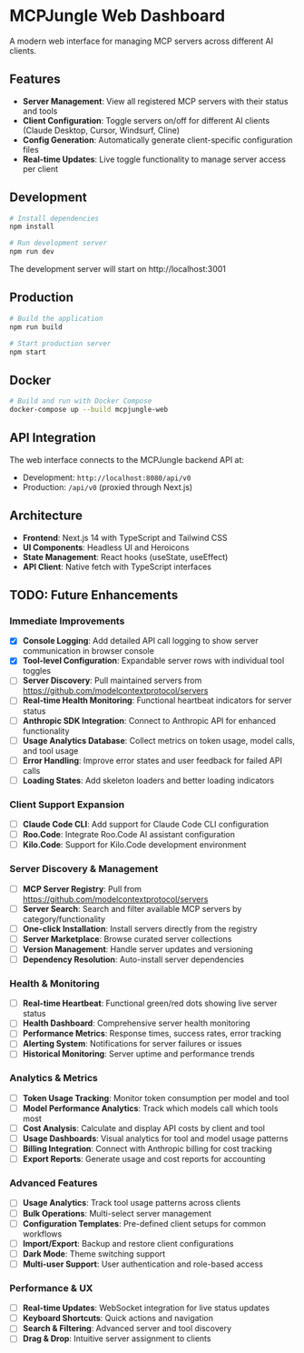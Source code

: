 # MCPJungle Web Dashboard

A modern web interface for managing MCP servers across different AI clients.

## Features

- **Server Management**: View all registered MCP servers with their status and tools
- **Client Configuration**: Toggle servers on/off for different AI clients (Claude Desktop, Cursor, Windsurf, Cline)
- **Config Generation**: Automatically generate client-specific configuration files
- **Real-time Updates**: Live toggle functionality to manage server access per client

## Development

```bash
# Install dependencies
npm install

# Run development server
npm run dev
```

The development server will start on http://localhost:3001

## Production

```bash
# Build the application
npm run build

# Start production server  
npm start
```

## Docker

```bash
# Build and run with Docker Compose
docker-compose up --build mcpjungle-web
```

## API Integration

The web interface connects to the MCPJungle backend API at:
- Development: `http://localhost:8080/api/v0`
- Production: `/api/v0` (proxied through Next.js)

## Architecture

- **Frontend**: Next.js 14 with TypeScript and Tailwind CSS
- **UI Components**: Headless UI and Heroicons
- **State Management**: React hooks (useState, useEffect)
- **API Client**: Native fetch with TypeScript interfaces

## TODO: Future Enhancements

### Immediate Improvements
- [x] **Console Logging**: Add detailed API call logging to show server communication in browser console
- [x] **Tool-level Configuration**: Expandable server rows with individual tool toggles
- [ ] **Server Discovery**: Pull maintained servers from https://github.com/modelcontextprotocol/servers
- [ ] **Real-time Health Monitoring**: Functional heartbeat indicators for server status
- [ ] **Anthropic SDK Integration**: Connect to Anthropic API for enhanced functionality
- [ ] **Usage Analytics Database**: Collect metrics on token usage, model calls, and tool usage
- [ ] **Error Handling**: Improve error states and user feedback for failed API calls
- [ ] **Loading States**: Add skeleton loaders and better loading indicators

### Client Support Expansion
- [ ] **Claude Code CLI**: Add support for Claude Code CLI configuration
- [ ] **Roo.Code**: Integrate Roo.Code AI assistant configuration
- [ ] **Kilo.Code**: Support for Kilo.Code development environment

### Server Discovery & Management
- [ ] **MCP Server Registry**: Pull from https://github.com/modelcontextprotocol/servers
- [ ] **Server Search**: Search and filter available MCP servers by category/functionality
- [ ] **One-click Installation**: Install servers directly from the registry
- [ ] **Server Marketplace**: Browse curated server collections
- [ ] **Version Management**: Handle server updates and versioning
- [ ] **Dependency Resolution**: Auto-install server dependencies

### Health & Monitoring
- [ ] **Real-time Heartbeat**: Functional green/red dots showing live server status
- [ ] **Health Dashboard**: Comprehensive server health monitoring
- [ ] **Performance Metrics**: Response times, success rates, error tracking
- [ ] **Alerting System**: Notifications for server failures or issues
- [ ] **Historical Monitoring**: Server uptime and performance trends

### Analytics & Metrics
- [ ] **Token Usage Tracking**: Monitor token consumption per model and tool
- [ ] **Model Performance Analytics**: Track which models call which tools most
- [ ] **Cost Analysis**: Calculate and display API costs by client and tool
- [ ] **Usage Dashboards**: Visual analytics for tool and model usage patterns
- [ ] **Billing Integration**: Connect with Anthropic billing for cost tracking
- [ ] **Export Reports**: Generate usage and cost reports for accounting

### Advanced Features
- [ ] **Usage Analytics**: Track tool usage patterns across clients
- [ ] **Bulk Operations**: Multi-select server management
- [ ] **Configuration Templates**: Pre-defined client setups for common workflows
- [ ] **Import/Export**: Backup and restore client configurations
- [ ] **Dark Mode**: Theme switching support
- [ ] **Multi-user Support**: User authentication and role-based access

### Performance & UX
- [ ] **Real-time Updates**: WebSocket integration for live status updates
- [ ] **Keyboard Shortcuts**: Quick actions and navigation
- [ ] **Search & Filtering**: Advanced server and tool discovery
- [ ] **Drag & Drop**: Intuitive server assignment to clients
